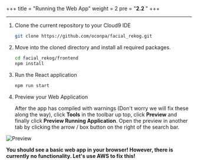 
+++
title = "Running the Web App"
weight = 2
pre = "<b>2.2 </b>"
+++

___

1. Clone the current repository to your Cloud9 IDE
   
   ```bash
   git clone https://github.com/oconpa/facial_rekog.git
   ```
   
2. Move into the cloned directory and install all required packages. 

   ```bash
   cd facial_rekog/frontend
   npm install
   ```
   
3. Run the React application
   ```bash
   npm run start
   ```
   
4. Preview your Web Application
   
   After the app has compiled with warnings (Don't worry we will fix these along the way), click **Tools** in the toolbar up top, click **Preview** and finally click **Preview Running Application**. 
   Open the preview in another tab by clicking the arrow / box button on the right of the search bar. 

![Preview](/img/preview.png)

**You should see a basic web app in your browser! However, there is currently no functionality. Let's use AWS to fix this!**
